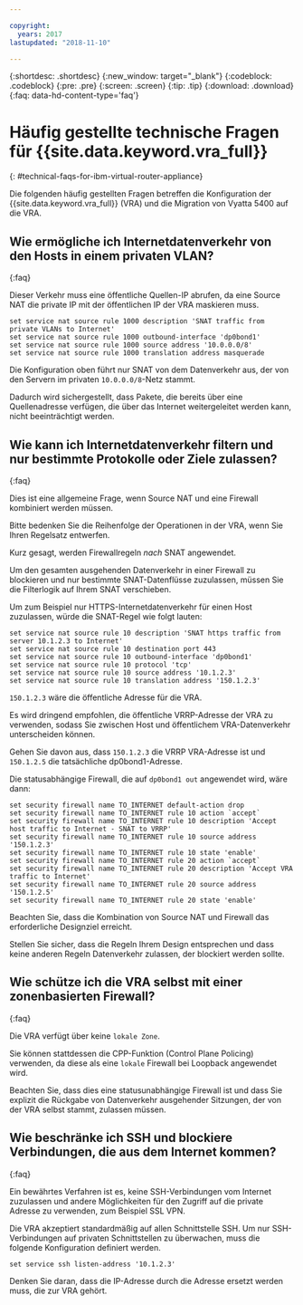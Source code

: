 ```yaml
---

copyright:
  years: 2017
lastupdated: "2018-11-10"

---
```


{:shortdesc: .shortdesc}
{:new_window: target="_blank"}
{:codeblock: .codeblock}
{:pre: .pre}
{:screen: .screen}
{:tip: .tip}
{:download: .download}
{:faq: data-hd-content-type='faq'}

# Häufig gestellte technische Fragen für {{site.data.keyword.vra_full}}
{: #technical-faqs-for-ibm-virtual-router-appliance}

Die folgenden häufig gestellten Fragen betreffen die Konfiguration der {{site.data.keyword.vra_full}} (VRA) und die Migration von Vyatta 5400 auf die VRA.

## Wie ermögliche ich Internetdatenverkehr von den Hosts in einem privaten VLAN?
{:faq}

Dieser Verkehr muss eine öffentliche Quellen-IP abrufen, da eine Source NAT die private IP mit der öffentlichen IP der VRA maskieren muss.

```
set service nat source rule 1000 description 'SNAT traffic from private VLANs to Internet'
set service nat source rule 1000 outbound-interface 'dp0bond1'
set service nat source rule 1000 source address '10.0.0.0/8'
set service nat source rule 1000 translation address masquerade
```

Die Konfiguration oben führt nur SNAT von dem Datenverkehr aus, der von den Servern im privaten `10.0.0.0/8`-Netz stammt.

Dadurch wird sichergestellt, dass Pakete, die bereits über eine Quellenadresse verfügen, die über das Internet weitergeleitet werden kann, nicht beeinträchtigt werden.

## Wie kann ich Internetdatenverkehr filtern und nur bestimmte Protokolle oder Ziele zulassen?
{:faq}

Dies ist eine allgemeine Frage, wenn Source NAT und eine Firewall kombiniert werden müssen.

Bitte bedenken Sie die Reihenfolge der Operationen in der VRA, wenn Sie Ihren Regelsatz entwerfen.

Kurz gesagt, werden Firewallregeln *nach* SNAT angewendet.

Um den gesamten ausgehenden Datenverkehr in einer Firewall zu blockieren und nur bestimmte SNAT-Datenflüsse zuzulassen, müssen Sie die Filterlogik auf Ihrem SNAT verschieben.

Um zum Beispiel nur HTTPS-Internetdatenverkehr für einen Host zuzulassen, würde die SNAT-Regel wie folgt lauten:

```
set service nat source rule 10 description 'SNAT https traffic from server 10.1.2.3 to Internet'
set service nat source rule 10 destination port 443
set service nat source rule 10 outbound-interface 'dp0bond1'
set service nat source rule 10 protocol 'tcp'
set service nat source rule 10 source address '10.1.2.3'
set service nat source rule 10 translation address '150.1.2.3'
```

`150.1.2.3` wäre die öffentliche Adresse für die VRA. 

Es wird dringend empfohlen, die öffentliche VRRP-Adresse der VRA zu verwenden, sodass Sie zwischen Host und öffentlichem VRA-Datenverkehr unterscheiden können.

Gehen Sie davon aus, dass `150.1.2.3` die VRRP VRA-Adresse ist und `150.1.2.5` die tatsächliche dp0bond1-Adresse.

Die statusabhängige Firewall, die auf `dp0bond1 out` angewendet wird, wäre dann:

```
set security firewall name TO_INTERNET default-action drop
set security firewall name TO_INTERNET rule 10 action `accept`
set security firewall name TO_INTERNET rule 10 description 'Accept host traffic to Internet - SNAT to VRRP'
set security firewall name TO_INTERNET rule 10 source address '150.1.2.3'
set security firewall name TO_INTERNET rule 10 state 'enable'
set security firewall name TO_INTERNET rule 20 action `accept`
set security firewall name TO_INTERNET rule 20 description 'Accept VRA traffic to Internet'
set security firewall name TO_INTERNET rule 20 source address '150.1.2.5'
set security firewall name TO_INTERNET rule 20 state 'enable'
```

Beachten Sie, dass die Kombination von Source NAT und Firewall das erforderliche Designziel erreicht. 

Stellen Sie sicher, dass die Regeln Ihrem Design entsprechen und dass keine anderen Regeln Datenverkehr zulassen, der blockiert werden sollte. 

## Wie schütze ich die VRA selbst mit einer zonenbasierten Firewall?
{:faq}

Die VRA verfügt über keine `lokale Zone`.

Sie können stattdessen die CPP-Funktion (Control Plane Policing) verwenden, da diese als eine `lokale` Firewall bei Loopback angewendet wird.

Beachten Sie, dass dies eine statusunabhängige Firewall ist und dass Sie explizit die Rückgabe von Datenverkehr ausgehender Sitzungen, der von der VRA selbst stammt, zulassen müssen.

## Wie beschränke ich SSH und blockiere Verbindungen, die aus dem Internet kommen?
{:faq}

Ein bewährtes Verfahren ist es, keine SSH-Verbindungen vom Internet zuzulassen und andere Möglichkeiten für den Zugriff auf die private Adresse zu verwenden, zum Beispiel SSL VPN.

Die VRA akzeptiert standardmäßig auf allen Schnittstelle SSH.
Um nur SSH-Verbindungen auf privaten Schnittstellen zu überwachen, muss die folgende Konfiguration definiert werden.

```
set service ssh listen-address '10.1.2.3'
```

Denken Sie daran, dass die IP-Adresse durch die Adresse ersetzt werden muss, die zur VRA gehört.
